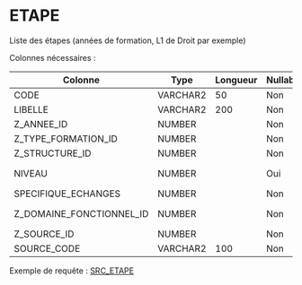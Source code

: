# ETAPE

Liste des étapes (années de formation, L1 de Droit par exemple)

Colonnes nécessaires :

|Colonne                 |Type    |Longueur|Nullable|Commentaire                        |
|------------------------|--------|--------|--------|-----------------------------------|
|CODE                    |VARCHAR2|50      |Non     |                                   |
|LIBELLE                 |VARCHAR2|200     |Non     |                                   |
|Z_ANNEE_ID              |NUMBER  |        |Non     |==> ANNEE.ID (2020 pour 2020/2021) |
|Z_TYPE_FORMATION_ID     |NUMBER  |        |Non     |==> TYPE_FORMATION.SOURCE_CODE     |
|Z_STRUCTURE_ID          |NUMBER  |        |Non     |==> STRUCTURE.SOURCE_CODE          |
|NIVEAU                  |NUMBER  |        |Oui     | 1 si c'est une L1 ou un M1, etc. et NULL si non pertinent |
|SPECIFIQUE_ECHANGES     |NUMBER  |        |Non     | Flag (1 ou 0)                     |
|Z_DOMAINE_FONCTIONNEL_ID|NUMBER  |        |Non     |==> DOMAINE_FONCTIONNEL.SOURCE_CODE|
|Z_SOURCE_ID             |NUMBER  |        |Non     |==> SOURCE.CODE                    |
|SOURCE_CODE             |VARCHAR2|100     |Non     |                                   |


Exemple de requête :
[SRC_ETAPE](../Apogée/SRC_ETAPE.sql)